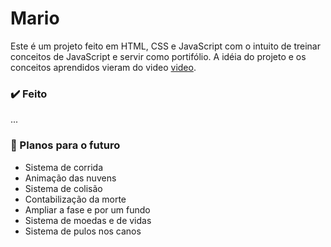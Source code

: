 # Mario

Este é um projeto feito em HTML, CSS e JavaScript com o intuito de treinar conceitos de JavaScript e servir como portifólio.
A idéia do projeto e os conceitos aprendidos vieram do video [video](#).

### ✔️ Feito
...

### 💭 Planos para o futuro
- Sistema de corrida
- Animação das nuvens
- Sistema de colisão
- Contabilização da morte
- Ampliar a fase e por um fundo
- Sistema de moedas e de vidas
- Sistema de pulos nos canos
